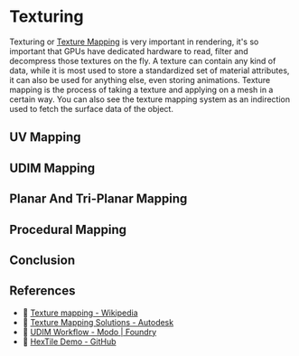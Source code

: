 # Texturing

Texturing or [Texture Mapping](https://en.wikipedia.org/wiki/Texture_mapping) is very important in rendering, it's so important that GPUs have dedicated hardware to read, filter and decompress those textures on the fly. A texture can contain any kind of data, while it is most used to store a standardized set of material attributes, it can also be used for anything else, even storing animations. Texture mapping is the process of taking a texture and applying on a mesh in a certain way. You can also see the texture mapping system as an indirection used to fetch the surface data of the object.

## UV Mapping

## UDIM Mapping

## Planar And Tri-Planar Mapping

## Procedural Mapping

## Conclusion

## References

- 📄 [Texture mapping - Wikipedia](https://en.wikipedia.org/wiki/Texture_mapping)
- 📄 [Texture Mapping Solutions - Autodesk](https://www.autodesk.com/solutions/texture-mapping)
- 📄 [UDIM Workflow - Modo | Foundry](https://learn.foundry.com/modo/content/help/pages/uving/udim_workflow.html)
- 📄 [HexTile Demo - GitHub](https://github.com/mmikk/hextile-demo)
